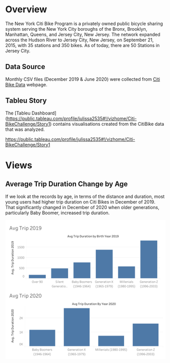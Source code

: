 # Overview

The New York Citi Bike Program is a privately owned public bicycle sharing system serving the
New York City boroughs of the Bronx, Brooklyn, Manhattan, Queens, and Jersey City, New
Jersey. The network expanded across the Hudson River to Jersey City, New Jersey, on
September 21, 2015, with 35 stations and 350 bikes. As of today, there are 50 Stations in Jersey
City.

## Data Source 

Monthly CSV files (December 2019 & June 2020) were collected from [Citi Bike Data](https://www.citibikenyc.com/system-data) webpage. 

## Tableu Story

The [Tableu Dashboard] (https://public.tableau.com/profile/julissa2535#!/vizhome/Citi-BikeChallenge/Story1) contains visualisations created from the CitiBike data that was analyzed.   

https://public.tableau.com/profile/julissa2535#!/vizhome/Citi-BikeChallenge/Story1

# Views

## Average Trip Duration Change by Age

If we look at the records by age, in terms of the distance and duration, most young users had higher trip duration on Citi Bikes in December of 2019. That significantly changed in December of 2020 when older generations, particularly Baby Boomer, increased trip duration. 

![visual1](https://github.com/jmguzman1/Citi-Bike-Analytics/blob/main/visualizations/Dashboard%201.png) 
